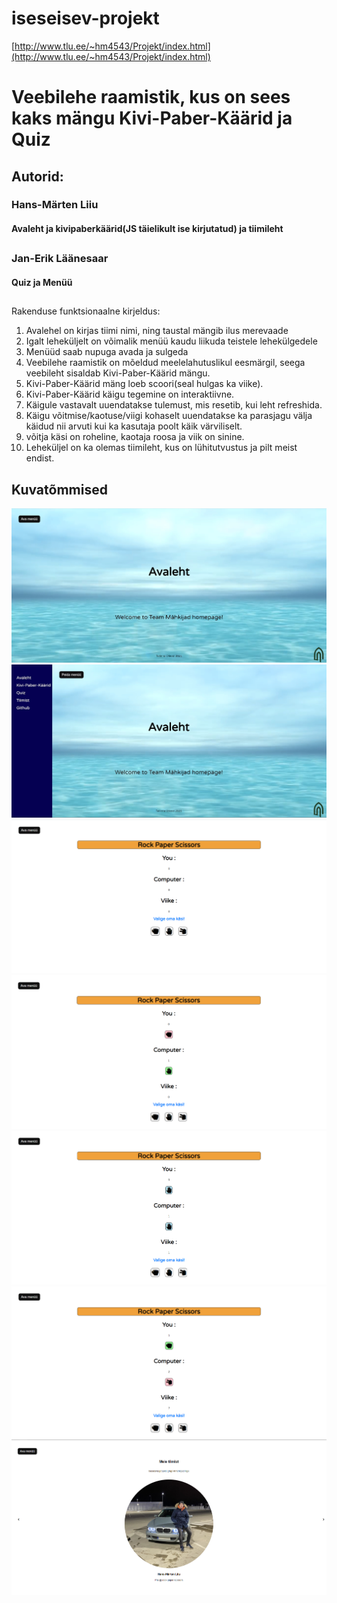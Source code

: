 # iseseisev-projekt

 [http://www.tlu.ee/~hm4543/Projekt/index.html](http://www.tlu.ee/~hm4543/Projekt/index.html)

# Veebilehe raamistik, kus on sees kaks mängu Kivi-Paber-Käärid ja Quiz

## Autorid:
### Hans-Märten Liiu
#### Avaleht ja kivipaberkäärid(JS täielikult ise kirjutatud) ja tiimileht
##
### Jan-Erik Läänesaar
#### Quiz ja Menüü


##

Rakenduse funktsionaalne kirjeldus:
1. Avalehel on kirjas tiimi nimi, ning taustal mängib ilus merevaade
1. Igalt leheküljelt on võimalik menüü kaudu liikuda teistele lehekülgedele
1. Menüüd saab nupuga avada ja sulgeda
1. Veebilehe raamistik on mõeldud meelelahutuslikul eesmärgil, seega veebileht sisaldab Kivi-Paber-Käärid mängu.
1. Kivi-Paber-Käärid mäng loeb scoori(seal hulgas ka viike).
1. Kivi-Paber-Käärid käigu tegemine on interaktiivne.
1. Käigule vastavalt uuendatakse tulemust, mis resetib, kui leht refreshida.
1. Käigu võitmise/kaotuse/viigi kohaselt uuendatakse ka parasjagu välja käidud nii arvuti kui ka kasutaja poolt käik värviliselt.
1. võitja käsi on roheline, kaotaja roosa ja viik on sinine.
1. Leheküljel on ka olemas tiimileht, kus on lühitutvustus ja pilt meist endist.


## Kuvatõmmised
![Source code](screenshots/pilt.jpg)
![Source code](screenshots/pilt2.jpg)
![Source code](screenshots/pilt3.png)
![Source code](screenshots/pilt4.png)
![Source code](screenshots/pilt5.png)
![Source code](screenshots/pilt6.png)
![Source code](screenshots/pilt7.png)